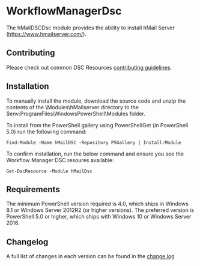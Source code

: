 # WorkflowManagerDsc

The hMailDSCDsc module provides the ability to install hMail
Server (https://www.hmailserver.com/).


## Contributing

Please check out common DSC Resources [contributing guidelines](https://github.com/PowerShell/DscResource.Kit/blob/master/CONTRIBUTING.md).

## Installation

To manually install the module, download the source code and unzip the contents
of the \Modules\hMailserver directory to the
$env:ProgramFiles\WindowsPowerShell\Modules folder.

To install from the PowerShell gallery using PowerShellGet (in PowerShell 5.0)
run the following command:

    Find-Module -Name hMailDSC -Repository PSGallery | Install-Module

To confirm installation, run the below command and ensure you see the Workflow Manager DSC resoures available:

    Get-DscResource -Module hMailDsc

## Requirements

The minimum PowerShell version required is 4.0, which ships in Windows 8.1 or
Windows Server 2012R2 (or higher versions). The preferred version is PowerShell
5.0 or higher, which ships with Windows 10 or Windows Server 2016.

## Changelog

A full list of changes in each version can be found in the [change log](CHANGELOG.md)
